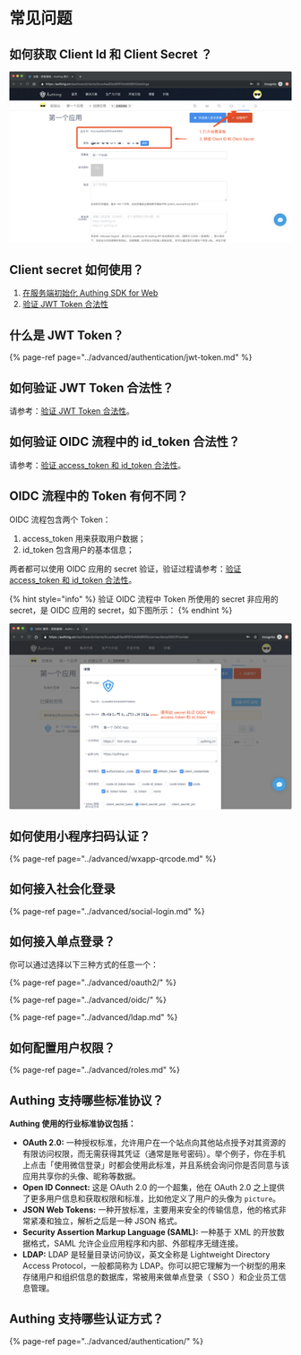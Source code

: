 # 常见问题

## 如何获取 Client Id 和 Client Secret ？

![](../.gitbook/assets/image%20%2816%29.png)

## Client secret 如何使用？

1. [在服务端初始化 Authing SDK for Web](https://learn.authing.cn/authing/sdk/authing-sdk-for-web#fu-wu-duan)
2. [验证 JWT Token 合法性](https://learn.authing.cn/authing/advanced/authentication/jwt-token#yan-zheng-token-he-fa-xing)

## 什么是 JWT Token？

{% page-ref page="../advanced/authentication/jwt-token.md" %}

## 如何验证 JWT Token 合法性？

请参考：[验证 JWT Token 合法性](https://learn.authing.cn/authing/advanced/authentication/jwt-token#yan-zheng-token-he-fa-xing)。

## 如何验证 OIDC 流程中的 id\_token 合法性？

请参考：[验证 access\_token 和 id\_token 合法性](https://learn.authing.cn/authing/advanced/oidc/oidc-authorization#yan-zheng-accesstoken-he-idtoken-de-he-fa-xing)。

## OIDC 流程中的 Token 有何不同？

OIDC 流程包含两个 Token：

1. access\_token 用来获取用户数据；
2. id\_token 包含用户的基本信息；

两者都可以使用 OIDC 应用的 secret 验证，验证过程请参考：[验证 access\_token 和 id\_token 合法性](https://learn.authing.cn/authing/advanced/oidc/oidc-authorization#yan-zheng-accesstoken-he-idtoken-de-he-fa-xing)。

{% hint style="info" %}
验证 OIDC 流程中 Token 所使用的 secret 非应用的 secret，是 OIDC 应用的 secret，如下图所示：
{% endhint %}

![](../.gitbook/assets/image%20%2869%29.png)

## 如何使用小程序扫码认证？

{% page-ref page="../advanced/wxapp-qrcode.md" %}

## 如何接入社会化登录

{% page-ref page="../advanced/social-login.md" %}

## 如何接入单点登录？

你可以通过选择以下三种方式的任意一个：

{% page-ref page="../advanced/oauth2/" %}

{% page-ref page="../advanced/oidc/" %}

{% page-ref page="../advanced/ldap.md" %}

## 如何配置用户权限？

{% page-ref page="../advanced/roles.md" %}

## Authing 支持哪些标准协议？

**Authing 使用的行业标准协议包括：**

* **OAuth 2.0:** 一种授权标准，允许用户在一个站点向其他站点授予对其资源的有限访问权限，而无需获得其凭证（通常是账号密码）。举个例子，你在手机上点击「使用微信登录」时都会使用此标准，并且系统会询问你是否同意与该应用共享你的头像、昵称等数据。
* **Open ID Connect:** 这是 OAuth 2.0 的一个超集，他在 OAuth 2.0 之上提供了更多用户信息和获取权限和标准，比如他定义了用户的头像为 `picture`。
* **JSON Web Tokens:** 一种开放标准，主要用来安全的传输信息，他的格式非常紧凑和独立，解析之后是一种 JSON 格式。
* **Security Assertion Markup Language \(SAML\):** 一种基于 XML 的开放数据格式，SAML 允许企业应用程序和内部、外部程序无缝连接。
* **LDAP:** LDAP 是轻量目录访问协议，英文全称是 Lightweight Directory Access Protocol，一般都简称为 LDAP。你可以把它理解为一个树型的用来存储用户和组织信息的数据库，常被用来做单点登录（ SSO ）和企业员工信息管理。

## Authing 支持哪些认证方式？

{% page-ref page="../advanced/authentication/" %}



